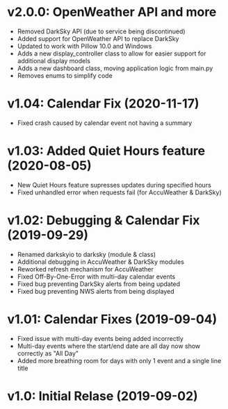 # v2.0.0: OpenWeather API and more
* Removed DarkSky API (due to service being discontinued)
* Added support for OpenWeather API to replace DarkSky
* Updated to work with Pillow 10.0 and Windows
* Adds a new display_controller class to allow for easier support for additional display models
* Adds a new dashboard class, moving application logic from main.py
* Removes enums to simplify code

# v1.04: Calendar Fix (2020-11-17)
* Fixed crash caused by calendar event not having a summary

# v1.03: Added Quiet Hours feature (2020-08-05)
* New Quiet Hours feature supresses updates during specified hours
* Fixed unhandled error when requests fail (for AccuWeather & DarkSky)

# v1.02: Debugging & Calendar Fix (2019-09-29)
* Renamed darkskyio to darksky (module & class)
* Additional debugging in AccuWeather & DarkSky modules
* Reworked refresh mechanism for AccuWeather
* Fixed Off-By-One-Error with multi-day calendar events
* Fixed bug preventing DarkSky alerts from being updated
* Fixed bug preventing NWS alerts from being displayed

# v1.01: Calendar Fixes (2019-09-04)
* Fixed issue with multi-day events being added incorrectly
* Multi-day events where the start/end date are all day now show correctly as "All Day"
* Added more breathing room for days with only 1 event and a single line title

# v1.0: Initial Relase (2019-09-02)
